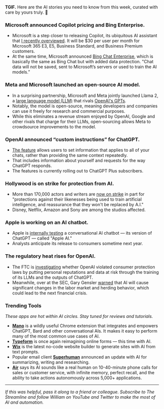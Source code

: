**TGIF.** Here are the AI stories you need to know from this week, curated with care by yours﻿ truly. 🦾

### Microsoft announced Copilot pricing and Bing Enterprise.
- Microsoft is a step closer to releasing Copilot, its ubiquitous AI assistant that [I recently overviewed](https://www.thestreamline.ai/insight/meet-the-new-microsoft-ai-everywhere). It will be﻿ $30 per user per month for Microsoft 365 E3, E5, Business Standard, and Business Premium customers.
- At the same time, Microsoft announced [Bing Chat Enterprise](https://edition.cnn.com/2023/07/18/tech/microsoft-bing-chat-enterprise/index.html), which is basically the same as Bing Chat but with added data protection. "Chat data will not be saved, sent to Microsoft’s servers or used to train the AI models.”

### Meta and Microsoft launched an open-source AI model.
- In a surprising partnership, Microsoft and Meta jointly launched Llama 2, a [large language model (LLM)](https://www.thestreamline.ai/insight/ai-from-a-birds-eye) that rivals [OpenAI's GPTs](https://www.thestreamline.ai/insight/your-essential-primer-for-maximizing-chatgpt).
- Notably, the model is open-source, meaning developers and companies can use it freely for research and commercial purposes. 
- While this eliminates a revenue stream enjoyed by OpenAI, Google and other rivals that charge for their LLMs, open-sourcing allows Meta to crowdsource improvements to the model.

### OpenAI announced “custom instructions” for ChatGPT.
- [The feature](https://openai.com/blog/custom-instructions-for-chatgpt) allows users to set information that applies to all of your chats, rather than providing the same context repeatedly.
- That includes information about yourself and requests for the way ChatGPT responds.
- The features is currently rolling out to ChatGPT Plus subscribers.

### Hollywood is on strike for protection from AI.
- More than 170,000 actors and writers are [now on strike](https://www.cbsnews.com/news/sag-aftra-strike-hollywood-union-actors/) in part for "protections against their likenesses being used to train artificial intelligence, and reassurance that they won't be replaced by A.I."
- Disney, Netflix, Amazon and Sony are among the studios affected.

### Apple is working on an AI chatbot.
- Apple is [internally testing](https://www.bloomberg.com/news/articles/2023-07-19/apple-preps-ajax-generative-ai-apple-gpt-to-rival-openai-and-google) a conversational AI chatbot — its version of ChatGPT — called "Apple AI."
- Analysts anticipate its release to consumers sometime next year.

### The regulatory heat rises for OpenAI.
- The FTC is [investigating](https://www.washingtonpost.com/technology/2023/07/13/ftc-openai-chatgpt-sam-altman-lina-khan/) whether OpenAI violated consumer protection laws by putting personal reputations and data at risk through the training of its LLMs and the outputs of ChatGPT. 
- Meanwhile, over at the SEC, Gary Gensler [warned](https://fortune.com/2023/07/17/sec-chair-gary-gensler-ai-financial-crisis-fragility-herding-crypto/) that AI will cause significant changes in the labor market and herding behavior, which could lead to the next financial crisis.

### Trending Tools
_These apps are hot within AI circles. Stay tuned for reviews and tutorials._

- **[Mano](https://www.usemano.com/)** is a wildly useful Chrome extension that integrates and empowers ChatGPT, Bard and other conversational AIs. It makes it easy to perform many of the most common use cases of AI.
- **[Typeform](https://typeform.grsm.io/sz44zdj1pyyz)** is once again reimagining online forms — this time with AI.
- **[Wix](https://www.wix.com/blog/avishai-abrahami-thoughts-about-ai)** is the latest no-code website builder to generate sites with AI from text prompts.
- Popular email client **[Superhuman](https://blog.superhuman.com/superhuman-ai/)** announced an update with AI for summarizing, writing and researching.
- **[Air](https://www.air.ai/)** says its AI sounds like a real human on 10-40-minute phone calls for sales or customer service, with infinite memory, perfect recall, and the ability to take actions autonomously across 5,000+ applications.

---- 

_If this was helpful, pass it along to a friend or colleague. Subscribe to The Streamline and follow William on YouTube and Twitter to make the most of AI and automation._